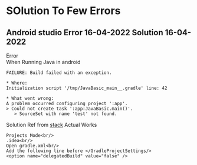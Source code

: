 # SOlution To Few Errors
## Android studio Error 16-04-2022 Solution 16-04-2022
Error<br/>
When Running Java in android<br/>
```
FAILURE: Build failed with an exception.

* Where:
Initialization script '/tmp/JavaBasic_main__.gradle' line: 42

* What went wrong:
A problem occurred configuring project ':app'.
> Could not create task ':app:JavaBasic.main()'.
   > SourceSet with name 'test' not found.
```
Solution Ref from [stack](https://stackoverflow.com/questions/57734823/android-studio-refuses-to-run-main)
Actual Works
```
Projects Mode<br/>
.idea<br/>
Open gradle.xml<br/>
Add the following line before </GradleProjectSettings/>
<option name="delegatedBuild" value="false" />
```

